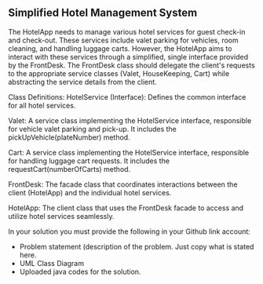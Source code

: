## Simplified Hotel Management System

The HotelApp needs to manage various hotel services for guest check-in and check-out. These services include valet parking for vehicles, room cleaning, and handling luggage carts. However, the HotelApp aims to interact with these services through a simplified, single interface provided by the FrontDesk. The FrontDesk class should delegate the client's requests to the appropriate service classes (Valet, HouseKeeping, Cart) while abstracting the service details from the client.

Class Definitions:
HotelService (Interface): Defines the common interface for all hotel services.

Valet: A service class implementing the HotelService interface, responsible for vehicle valet parking and pick-up. It includes the pickUpVehicle(plateNumber) method.

Cart: A service class implementing the HotelService interface, responsible for handling luggage cart requests. It includes the requestCart(numberOfCarts) method.

FrontDesk: The facade class that coordinates interactions between the client (HotelApp) and the individual hotel services.

HotelApp: The client class that uses the FrontDesk facade to access and utilize hotel services seamlessly.

In your solution you must provide the following in your Github link account:

- Problem statement (description of the problem. Just copy what is stated here.
- UML Class Diagram
- Uploaded java codes for the solution.
